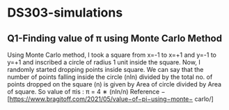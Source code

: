 # DS303-simulations

## Q1-Finding value of π using Monte Carlo Method
Using Monte Carlo method, I took a square from x=-1 to x=+1 and y=-1 to y=+1 and inscribed a
circle of radius 1 unit inside the square. Now, I randomly started dropping points inside square. We can
say that the number of points falling inside the circle (nIn) divided by the total no. of points dropped
on the square (n) is given by Area of circle divided by Area of square. So value of πis :
π = 4 ∗ (nIn/n)
Reference − [https://www.bragitoff.com/2021/05/value−of−pi−using−monte− carlo/]
  

